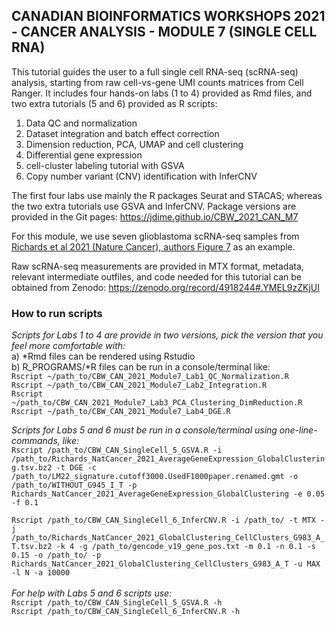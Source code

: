 ## CANADIAN BIOINFORMATICS WORKSHOPS 2021 - CANCER ANALYSIS - MODULE 7 (SINGLE CELL RNA)

This tutorial guides the user to a full single cell RNA-seq (scRNA-seq) analysis, starting from raw cell-vs-gene UMI counts matrices from Cell Ranger. It includes four hands-on labs (1 to 4) provided as Rmd files, and two extra tutorials (5 and 6) provided as R scripts:
1) Data QC and normalization
2) Dataset integration and batch effect correction
3) Dimension reduction, PCA, UMAP and cell clustering
4) Differential gene expression
5) cell-cluster labeling tutorial with GSVA
6) Copy number variant (CNV) identification with InferCNV

The first four labs use mainly the R packages Seurat and STACAS; whereas the two extra tutorials use GSVA and InferCNV.
Package versions are provided in the Git pages: https://jdime.github.io/CBW_2021_CAN_M7

For this module, we use seven glioblastoma scRNA-seq samples from [Richards et al 2021 (Nature Cancer), authors Figure 7](https://www.nature.com/articles/s43018-020-00154-9) as an example.

Raw scRNA-seq measurements are provided in MTX format, metadata, relevant intermediate outfiles, and code needed for this tutorial can be obtained from Zenodo:
https://zenodo.org/record/4918244#.YMEL9zZKjUI

### How to run scripts

*Scripts for Labs 1 to 4 are provide in two versions, pick the version that you feel more comfortable with:*<br />
a) \*Rmd files can be rendered using Rstudio<br />
b) R_PROGRAMS/\*R files can be run in a console/terminal like:<br />
`Rscript ~/path_to/CBW_CAN_2021_Module7_Lab1_QC_Normalization.R`<br />
`Rscript ~/path_to/CBW_CAN_2021_Module7_Lab2_Integration.R`<br />
`Rscript ~/path_to/CBW_CAN_2021_Module7_Lab3_PCA_Clustering_DimReduction.R`<br />
`Rscript ~/path_to/CBW_CAN_2021_Module7_Lab4_DGE.R`<br />

*Scripts for Labs 5 and 6 must be run in a console/terminal using one-line-commands, like:*<br />
`Rscript /path_to/CBW_CAN_SingleCell_5_GSVA.R -i /path_to/Richards_NatCancer_2021_AverageGeneExpression_GlobalClustering.tsv.bz2 -t DGE -c /path_to/LM22_signature.cutoff3000.UsedF1000paper.renamed.gmt -o /path_to/WITHOUT_G945_I_T -p Richards_NatCancer_2021_AverageGeneExpression_GlobalClustering -e 0.05 -f 0.1`<br />

`Rscript /path_to/CBW_CAN_SingleCell_6_InferCNV.R -i /path_to/ -t MTX -j /path_to/Richards_NatCancer_2021_GlobalClustering_CellClusters_G983_A_T.tsv.bz2 -k 4 -g /path_to/gencode_v19_gene_pos.txt -m 0.1 -n 0.1 -s 0.15 -o /path_to/ -p Richards_NatCancer_2021_GlobalClustering_CellClusters_G983_A_T -u MAX -l N -a 10000`<br />
<br />
*For help with Labs 5 and 6 scripts use:*<br />
`Rscript /path_to/CBW_CAN_SingleCell_5_GSVA.R -h`<br />
`Rscript /path_to/CBW_CAN_SingleCell_6_InferCNV.R -h`<br />
